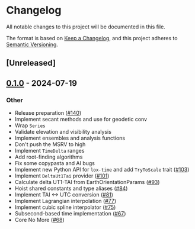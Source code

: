 # Changelog
All notable changes to this project will be documented in this file.

The format is based on [Keep a Changelog](https://keepachangelog.com/en/1.0.0/),
and this project adheres to [Semantic Versioning](https://semver.org/spec/v2.0.0.html).

## [Unreleased]

## [0.1.0](https://github.com/lox-space/lox/releases/tag/lox-utils-v0.1.0) - 2024-07-19

### Other
- Release preparation ([#140](https://github.com/lox-space/lox/pull/140))
- Implement secant methods and use for geodetic conv
- Wrap `Series`
- Validate elevation and visibility analysis
- Implement ensembles and analysis functions
- Don't push the MSRV to high
- Implement `TimeDelta` ranges
- Add root-finding algorithms
- Fix some copypasta and AI bugs
- Implement new Python API for `lox-time` and add `TryToScale` trait ([#103](https://github.com/lox-space/lox/pull/103))
- Implement `DeltaUt1Tai` provider ([#101](https://github.com/lox-space/lox/pull/101))
- Calculate delta UT1-TAI from EarthOrientationParams ([#93](https://github.com/lox-space/lox/pull/93))
- Hoist shared constants and type aliases ([#84](https://github.com/lox-space/lox/pull/84))
- Implement TAI <-> UTC conversion ([#81](https://github.com/lox-space/lox/pull/81))
- Implement Lagrangian interpolation ([#77](https://github.com/lox-space/lox/pull/77))
- Implement cubic spline interpolator ([#75](https://github.com/lox-space/lox/pull/75))
- Subsecond-based time implementation ([#67](https://github.com/lox-space/lox/pull/67))
- Core No More ([#68](https://github.com/lox-space/lox/pull/68))
